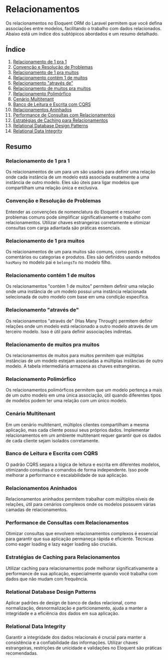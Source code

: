 # Relacionamentos

Os relacionamentos no Eloquent ORM do Laravel permitem que você defina associações entre modelos, facilitando o trabalho com dados relacionados. Abaixo está um índice dos subtópicos abordados e um resumo detalhado.

## Índice

1. [Relacionamento de 1 pra 1](relationships-one-to-one.md)
2. [Convenção e Resolução de Problemas](relationships-conventions.md)
3. [Relacionamento de 1 pra muitos](relationships-one-to-many.md)
4. [Relacionamento contém 1 de muitos](relationships-has-one-of-many.md)
5. [Relacionamento "através de"](relationships-through.md)
6. [Relacionamento de muitos pra muitos](relationships-many-to-many.md)
7. [Relacionamento Polimórfico](relationships-polymorphic.md)
8. [Cenário Multitenant](relationships-multitenant.md)
9. [Banco de Leitura e Escrita com CQRS](relationships-cqrs.md)
10. [Relacionamentos Aninhados](relationships-nested.md)
11. [Performance de Consultas com Relacionamentos](relationships-performance.md)
12. [Estratégias de Caching para Relacionamentos](relationships-caching.md)
13. [Relational Database Design Patterns](relationships-design-patterns.md)
14. [Relational Data Integrity](relationships-data-integrity.md)

## Resumo

### Relacionamento de 1 pra 1

Os relacionamentos de um para um são usados para definir uma relação onde cada instância de um modelo está associada exatamente a uma instância de outro modelo. Eles são úteis para ligar modelos que compartilham uma relação única e exclusiva.

### Convenção e Resolução de Problemas

Entender as convenções de nomenclatura do Eloquent e resolver problemas comuns pode simplificar significativamente o trabalho com relacionamentos. Utilizar chaves estrangeiras corretamente e otimizar consultas com carga adiantada são práticas essenciais.

### Relacionamento de 1 pra muitos

Os relacionamentos de um para muitos são comuns, como posts e comentários ou categorias e produtos. Eles são definidos usando métodos `hasMany` no modelo pai e `belongsTo` no modelo filho.

### Relacionamento contém 1 de muitos

Os relacionamentos "contém 1 de muitos" permitem definir uma relação onde uma instância de um modelo possui uma instância relacionada selecionada de outro modelo com base em uma condição específica.

### Relacionamento "através de"

Os relacionamentos "através de" (Has Many Through) permitem definir relações onde um modelo está relacionado a outro modelo através de um terceiro modelo. Isso é útil para definir associações indiretas.

### Relacionamento de muitos pra muitos

Os relacionamentos de muitos para muitos permitem que múltiplas instâncias de um modelo estejam associadas a múltiplas instâncias de outro modelo. A tabela intermediária armazena as chaves estrangeiras.

### Relacionamento Polimórfico

Os relacionamentos polimórficos permitem que um modelo pertença a mais de um outro modelo em uma única associação, útil quando diferentes tipos de modelos podem ter uma relação com um único modelo.

### Cenário Multitenant

Em um cenário multitenant, múltiplos clientes compartilham a mesma aplicação, mas cada cliente possui seus próprios dados. Implementar relacionamentos em um ambiente multitenant requer garantir que os dados de cada cliente sejam isolados corretamente.

### Banco de Leitura e Escrita com CQRS

O padrão CQRS separa a lógica de leitura e escrita em diferentes modelos, otimizando consultas e comandos de forma independente. Isso pode melhorar a performance e escalabilidade de sua aplicação.

### Relacionamentos Aninhados

Relacionamentos aninhados permitem trabalhar com múltiplos níveis de relações, útil para cenários complexos onde os modelos possuem várias camadas de relacionamentos.

### Performance de Consultas com Relacionamentos

Otimizar consultas que envolvem relacionamentos complexos é essencial para garantir que sua aplicação permaneça rápida e eficiente. Técnicas como eager loading e lazy eager loading são cruciais.

### Estratégias de Caching para Relacionamentos

Utilizar caching para relacionamentos pode melhorar significativamente a performance de sua aplicação, especialmente quando você trabalha com dados que não mudam com frequência.

### Relational Database Design Patterns

Aplicar padrões de design de banco de dados relacional, como normalização, desnormalização e particionamento, ajuda a manter a integridade e a eficiência dos dados em sua aplicação.

### Relational Data Integrity

Garantir a integridade dos dados relacionais é crucial para manter a consistência e a confiabilidade das informações. Utilizar chaves estrangeiras, restrições de unicidade e validações no Eloquent são práticas recomendadas.
